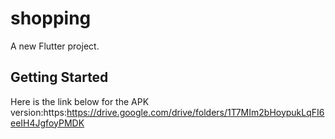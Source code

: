 # shopping

A new Flutter project.

## Getting Started

Here is the link below for the APK version:https:https://drive.google.com/drive/folders/1T7MIm2bHoypukLqFI6eeIH4JgfoyPMDK
